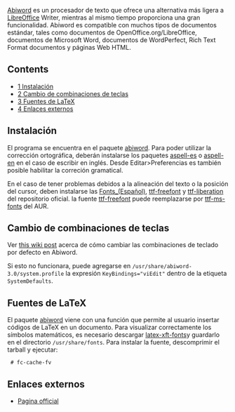[Abiword](http://www.abisource.com/) es un procesador de texto que ofrece una alternativa más ligera a [LibreOffice](/index.php/LibreOffice "LibreOffice") Writer, mientras al mismo tiempo proporciona una gran funcionalidad. Abiword es compatible con muchos tipos de documentos estándar, tales como documentos de OpenOffice.org/LibreOffice, documentos de Microsoft Word, documentos de WordPerfect, Rich Text Format documentos y páginas Web HTML.

## Contents

*   [1 Instalación](#Instalaci.C3.B3n)
*   [2 Cambio de combinaciones de teclas](#Cambio_de_combinaciones_de_teclas)
*   [3 Fuentes de LaTeX](#Fuentes_de_LaTeX)
*   [4 Enlaces externos](#Enlaces_externos)

## Instalación

El programa se encuentra en el paquete [abiword](https://www.archlinux.org/packages/?name=abiword). Para poder utilizar la corrección ortográfica, deberán instalarse los paquetes [aspell-es](https://www.archlinux.org/packages/?name=aspell-es) o [aspell-en](https://www.archlinux.org/packages/?name=aspell-en) en el caso de escribir en inglés. Desde Editar>Preferencias es también posible habilitar la correción gramatical.

En el caso de tener problemas debidos a la alineación del texto o la posición del cursor, deben instalarse las [Fonts_(Español)](/index.php/Fonts_(Espa%C3%B1ol) "Fonts (Español)"), [ttf-freefont](https://www.archlinux.org/packages/?name=ttf-freefont) y [ttf-liberation](https://www.archlinux.org/packages/?name=ttf-liberation) del repositorio oficial. la fuente [ttf-freefont](https://www.archlinux.org/packages/?name=ttf-freefont) puede reemplazarse por [ttf-ms-fonts](https://aur.archlinux.org/packages/ttf-ms-fonts/) del AUR.

## Cambio de combinaciones de teclas

Ver [this wiki post](http://www.abisource.com/wiki/Keyboard_bindings) acerca de cómo cambiar las combinaciones de teclado por defecto en Abiword.

Si esto no funcionara, puede agregarse en `/usr/share/abiword-3.0/system.profile` la expresión `KeyBindings="viEdit"` dentro de la etiqueta `SystemDefaults`.

## Fuentes de LaTeX

El paquete [abiword](https://www.archlinux.org/packages/?name=abiword) viene con una función que permite al usuario insertar códigos de LaTeX en un documento. Para visualizar correctamente los símbolos matemáticos, es necesario descargar [latex-xft-fonts](http://movementarian.org/latex-xft-fonts-0.1.tar.gz)y guardarlo en el directorio `/usr/share/fonts`. Para instalar la fuente, descomprimir el tarball y ejecutar:

```
 # fc-cache-fv

```

## Enlaces externos

*   [Pagina official](http://www.abisource.com/)